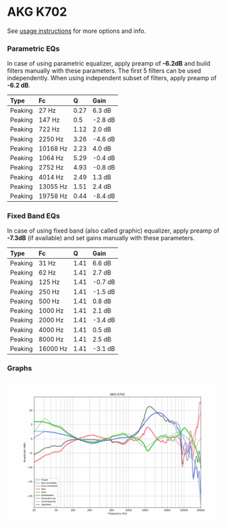 # AKG K702
See [usage instructions](https://github.com/jaakkopasanen/AutoEq#usage) for more options and info.

### Parametric EQs
In case of using parametric equalizer, apply preamp of **-6.2dB** and build filters manually
with these parameters. The first 5 filters can be used independently.
When using independent subset of filters, apply preamp of **-6.2 dB**.

| Type    | Fc       |    Q | Gain    |
|:--------|:---------|:-----|:--------|
| Peaking | 27 Hz    | 0.27 | 6.3 dB  |
| Peaking | 147 Hz   | 0.5  | -2.8 dB |
| Peaking | 722 Hz   | 1.12 | 2.0 dB  |
| Peaking | 2250 Hz  | 3.26 | -4.6 dB |
| Peaking | 10168 Hz | 2.23 | 4.0 dB  |
| Peaking | 1064 Hz  | 5.29 | -0.4 dB |
| Peaking | 2752 Hz  | 4.93 | -0.8 dB |
| Peaking | 4014 Hz  | 2.49 | 1.3 dB  |
| Peaking | 13055 Hz | 1.51 | 2.4 dB  |
| Peaking | 19758 Hz | 0.44 | -8.4 dB |

### Fixed Band EQs
In case of using fixed band (also called graphic) equalizer, apply preamp of **-7.3dB**
(if available) and set gains manually with these parameters.

| Type    | Fc       |    Q | Gain    |
|:--------|:---------|:-----|:--------|
| Peaking | 31 Hz    | 1.41 | 6.6 dB  |
| Peaking | 62 Hz    | 1.41 | 2.7 dB  |
| Peaking | 125 Hz   | 1.41 | -0.7 dB |
| Peaking | 250 Hz   | 1.41 | -1.5 dB |
| Peaking | 500 Hz   | 1.41 | 0.8 dB  |
| Peaking | 1000 Hz  | 1.41 | 2.1 dB  |
| Peaking | 2000 Hz  | 1.41 | -3.4 dB |
| Peaking | 4000 Hz  | 1.41 | 0.5 dB  |
| Peaking | 8000 Hz  | 1.41 | 2.5 dB  |
| Peaking | 16000 Hz | 1.41 | -3.1 dB |

### Graphs
![](./AKG%20K702.png)